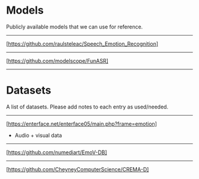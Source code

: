 # Models

Publicly available models that we can use for reference.

---

[https://github.com/raulsteleac/Speech_Emotion_Recognition]

---

[https://github.com/modelscope/FunASR]

---

# Datasets

A list of datasets. Please add notes to each entry as used/needed.

---

[https://enterface.net/enterface05/main.php?frame=emotion]

- Audio + visual data

---

[https://github.com/numediart/EmoV-DB]

---

[https://github.com/CheyneyComputerScience/CREMA-D]
